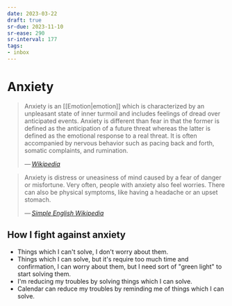 ```yaml
---
date: 2023-03-22
draft: true
sr-due: 2023-11-10
sr-ease: 290
sr-interval: 177
tags:
- inbox
---
```


# Anxiety

> Anxiety is an [[Emotion|emotion]] which is characterized by an unpleasant
> state of inner turmoil and includes feelings of dread over anticipated events.
> Anxiety is different than fear in that the former is defined as the
> anticipation of a future threat whereas the latter is defined as the emotional
> response to a real threat. It is often accompanied by nervous behavior such as
> pacing back and forth, somatic complaints, and rumination.
>
> — <cite>[Wikipedia](https://en.wikipedia.org/wiki/Anxiety)</cite>

> Anxiety is distress or uneasiness of mind caused by a fear of danger or
> misfortune. Very often, people with anxiety also feel worries. There can also
> be physical symptoms, like having a headache or an upset stomach.
>
> — <cite>[Simple English Wikipedia](https://simple.wikipedia.org/wiki/Anxiety)</cite>

## How I fight against anxiety

- Things which I can't solve, I don't worry about them.
- Things which I can solve, but it's require too much time and confirmation, I
  can worry about them, but I need sort of "green light" to start solving them.
- I'm reducing my troubles by solving things which I can solve.
- Calendar can reduce my troubles by reminding me of things which I can solve.
